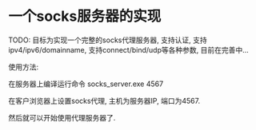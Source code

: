 一个socks服务器的实现
=====================

TODO: 目标为实现一个完整的socks代理服务器, 支持认证, 支持ipv4/ipv6/domainname, 支持connect/bind/udp等各种参数, 目前在完善中...


使用方法:

在服务器上编译运行命令  socks_server.exe 4567

在客户浏览器上设置socks代理, 主机为服务器IP, 端口为4567.

然后就可以开始使用代理服务器了.


